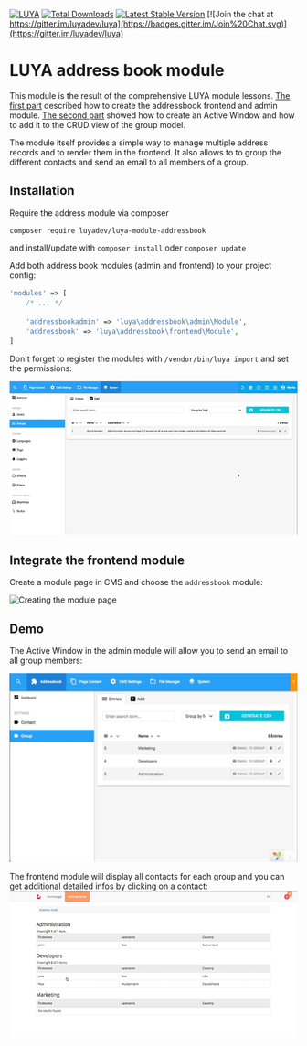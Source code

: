[![LUYA](https://img.shields.io/badge/Powered%20by-LUYA-brightgreen.svg)](https://luya.io)
[![Total Downloads](https://poser.pugx.org/luyadev/luya-module-addressbook/downloads)](https://packagist.org/packages/luyadev/luya-module-contactform)
[![Latest Stable Version](https://poser.pugx.org/luyadev/luya-module-addressbook/v/stable)](https://packagist.org/packages/luyadev/luya-module-contactform)
[![Join the chat at https://gitter.im/luyadev/luya](https://badges.gitter.im/Join%20Chat.svg)](https://gitter.im/luyadev/luya)

# LUYA address book module

This module is the result of the comprehensive LUYA module lessons.
[The first part](https://github.com/luyadev/luya/blob/master/docs/guide/lesson-module.md) described how to create the
addressbook frontend and admin module.
[The second part](https://github.com/luyadev/luya/blob/master/docs/guide/lesson-module.md) showed how to create an Active Window
and how to add it to the CRUD view of the group model.

The module itself provides a simple way to manage multiple address records and to render them in the frontend.
It also allows to to group the different contacts and send an email to all members of a group.

## Installation

Require the address module via composer
```
composer require luyadev/luya-module-addressbook
```
and install/update with `composer install` oder `composer update`

Add both address book modules (admin and frontend) to your project config:

```php
'modules' => [
    /* ... */

    'addressbookadmin' => 'luya\addressbook\admin\Module',
    'addressbook' => 'luya\addressbook\frontend\Module',
]
```

Don't forget to register the modules with `/vendor/bin/luya import` and set the permissions:

![Settings permissions](https://raw.githubusercontent.com/luyadev/luya/master/docs/guide/img/addressbook-permissions.gif "Settings permissions")

## Integrate the frontend module

Create a module page in CMS and choose the `addressbook` module:

![Creating the module page](https://raw.githubusercontent.com/luyadev/luya/master/docs/guide/img/addressbook-createpage.gif "Create a module page")

## Demo

The Active Window in the admin module will allow you to send an email to all group members:

![Showing the ActiveWindow](https://raw.githubusercontent.com/luyadev/luya/master/docs/guide/img/aws-result.gif "Showing the ActiveWindow")

The frontend module will display all contacts for each group and you can get additional detailed infos by clicking on a contact:
![address book frontend](https://raw.githubusercontent.com/luyadev/luya/master/docs/guide/img/addressbook-demo.gif "address book frontend")


